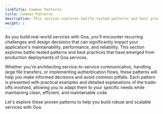 ```yaml
---
linkTitle: Common Patterns
title: Common Patterns
description: This section explores battle-tested patterns and best practices for building robust, maintainable Goa services, covering challenges from service-to-service communication to authentication flows with practical examples and trade-off explanations.
weight: 1
---
```


As you build real-world services with Goa, you'll encounter recurring challenges
and design decisions that can significantly impact your application's
maintainability, performance, and reliability. This section explores
battle-tested patterns and best practices that have emerged from production
deployments of Goa services.

Whether you're architecting service-to-service communication, handling large
file transfers, or implementing authentication flows, these patterns will help
you make informed decisions and avoid common pitfalls. Each pattern is presented
with practical examples and detailed explanations of the trade-offs involved,
allowing you to adapt them to your specific needs while maintaining clean,
efficient, and maintainable code.

Let's explore these proven patterns to help you build robust and scalable
services with Goa.

